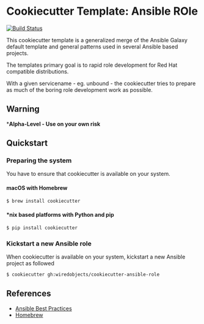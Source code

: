 # Cookiecutter Template: Ansible ROle

[![Build Status](https://travis-ci.org/wiredobjects/cookiecutter-ansible-role.svg?branch=develop)](https://travis-ci.org/wiredobjects/cookiecutter-ansible-role)

This cookiecutter template is a generalized merge of the Ansible Galaxy default template
and general patterns used in several Ansible based projects.

The templates primary goal is to rapid role development for Red Hat compatible
distributions.

With a given servicename - eg. unbound - the cookiecutter tries to prepare
as much of the boring role development work as possible.

## Warning

***Alpha-Level - Use on your own risk**

## Quickstart

### Preparing the system

You have to ensure that cookiecutter is available on your system.

#### macOS with Homebrew

```bash
$ brew install cookiecutter
```

#### *nix based platforms with Python and pip

```bash
$ pip install cookiecutter
```

### Kickstart a new Ansible role

When cookiecutter is available on your system, kickstart a new Ansible project as followed

```bash
$ cookiecutter gh:wiredobjects/cookiecutter-ansible-role
```

## References

* [Ansible Best Practices](https://docs.ansible.com/ansible/latest/user_guide/playbooks_best_practices.html)
* [Homebrew](https://brew.sh/)
